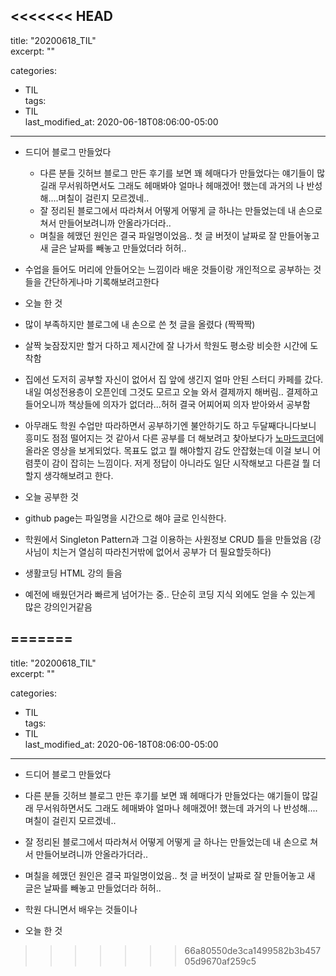 <<<<<<< HEAD
---  
title: "20200618_TIL"  
excerpt: ""  

categories:  
  - TIL  
tags:  
  - TIL  
last_modified_at: 2020-06-18T08:06:00-05:00  
---  

* 드디어 블로그 만들었다  
	* 다른 분들 깃허브 블로그 만든 후기를 보면 꽤 헤매다가 만들었다는 얘기들이 많길래 무서워하면서도
그래도 헤매봐야 얼마나 헤매겠어! 했는데 과거의 나 반성해....며칠이 걸린지 모르겠네..
	* 잘 정리된 블로그에서 따라쳐서 어떻게 어떻게 글 하나는 만들었는데 내 손으로 쳐서 만들어보려니까 안올라가더라..
	* 며칠을 헤맸던 원인은 결국 파일명이었음.. 첫 글 버젓이 날짜로 잘 만들어놓고 새 글은 날짜를 빼놓고 만들었더라 허허..

* 수업을 들어도 머리에 안들어오는 느낌이라 배운 것들이랑 개인적으로 공부하는 것들을 간단하게나마 기록해보려고한다

* 오늘 한 것  
 * 많이 부족하지만 블로그에 내 손으로 쓴 첫 글을 올렸다 (짝짝짝)  
 * 살짝 늦잠잤지만 할거 다하고 제시간에 잘 나가서 학원도 평소랑 비슷한 시간에 도착함
 * 집에선 도저히 공부할 자신이 없어서 집 앞에 생긴지 얼마 안된 스터디 카페를 갔다. 내일 여성전용층이 오픈인데 그것도 모르고 오늘 와서 결제까지 해버림..
결제하고 들어오니까 책상들에 의자가 없더라...허허 결국 어찌어찌 의자 받아와서 공부함
 * 아무래도 학원 수업만 따라하면서 공부하기엔 불안하기도 하고 두달째다니다보니 흥미도 점점 떨어지는 것 같아서 다른 공부를 더 해보려고 찾아보다가
[노마드코더](https://youtu.be/ODa9mY2bEEc)에 올라온 영상을 보게되었다. 목표도 없고 뭘 해야할지 감도 안잡혔는데 이걸 보니 어렴풋이 감이 잡히는 느낌이다.
저게 정답이 아니라도 일단 시작해보고 다른걸 뭘 더 할지 생각해보려고 한다.

* 오늘 공부한 것
 * github page는 파일명을 시간으로 해야 글로 인식한다.
 * 학원에서 Singleton Pattern과 그걸 이용하는 사원정보 CRUD 틀을 만들었음 (강사님이 치는거 열심히 따라친거밖에 없어서 공부가 더 필요할듯하다)
 * 생활코딩 HTML 강의 들음
  * 예전에 배웠던거라 빠르게 넘어가는 중.. 단순히 코딩 지식 외에도 얻을 수 있는게 많은 강의인거같음


=======
---  
title: "20200618_TIL"  
excerpt: ""  

categories:  
  - TIL  
tags:  
  - TIL  
last_modified_at: 2020-06-18T08:06:00-05:00  
---  

* 드디어 블로그 만들었다  
* 다른 분들 깃허브 블로그 만든 후기를 보면 꽤 헤매다가 만들었다는 얘기들이 많길래 무서워하면서도
그래도 헤매봐야 얼마나 헤매겠어! 했는데 과거의 나 반성해....며칠이 걸린지 모르겠네..
* 잘 정리된 블로그에서 따라쳐서 어떻게 어떻게 글 하나는 만들었는데 내 손으로 쳐서 만들어보려니까 안올라가더라..
* 며칠을 헤맸던 원인은 결국 파일명이었음.. 첫 글 버젓이 날짜로 잘 만들어놓고 새 글은 날짜를 빼놓고 만들었더라 허허..

* 학원 다니면서 배우는 것들이나 

* 오늘 한 것  


>>>>>>> 66a80550de3ca1499582b3b45705d9670af259c5

